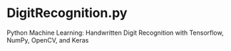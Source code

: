 # DigitRecognition.py

Python Machine Learning: Handwritten Digit Recognition with Tensorflow, NumPy, OpenCV, and Keras
